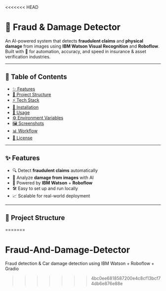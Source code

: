<<<<<<< HEAD
# 🚀 Fraud & Damage Detector

An AI-powered system that detects **fraudulent claims** and **physical damage** from images using **IBM Watson Visual Recognition** and **Roboflow**.
Built with 💙 for automation, accuracy, and speed in insurance & asset verification industries.

---

## 📌 Table of Contents

- [✨ Features](#-features)
- [📂 Project Structure](#-project-structure)
- [⚡ Tech Stack](#-tech-stack)
- [🔧 Installation](#-installation)
- [🚀 Usage](#-usage)
- [⚙️ Environment Variables](#️-environment-variables)
- [🖼️ Screenshots](#-screenshots)
- [📊 Workflow](#-workflow)
- [📜 License](#-license)

---

## ✨ Features

- 🔍 Detect **fraudulent claims** automatically
- 📸 Analyze **damage from images** with AI
- 🤖 Powered by **IBM Watson** + **Roboflow**
- 🛠️ Easy to set up and run locally
- 📈 Scalable for real-world deployment

---

## 📂 Project Structure
=======
# Fraud-And-Damage-Detector
Fraud detection &amp; Car damage detection using IBM Watson + Roboflow + Gradio
>>>>>>> 4bc0ee6818587200e4c8cf13bcf74db6e876e88e
